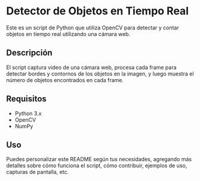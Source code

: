 # Detector de Objetos en Tiempo Real

Este es un script de Python que utiliza OpenCV para detectar y contar objetos en tiempo real utilizando una cámara web.

## Descripción

El script captura video de una cámara web, procesa cada frame para detectar bordes y contornos de los objetos en la imagen, y luego muestra el número de objetos encontrados en cada frame.

## Requisitos

- Python 3.x
- OpenCV
- NumPy

## Uso

Puedes personalizar este README según tus necesidades, agregando más detalles sobre cómo funciona el script, cómo contribuir, ejemplos de uso, capturas de pantalla, etc.
